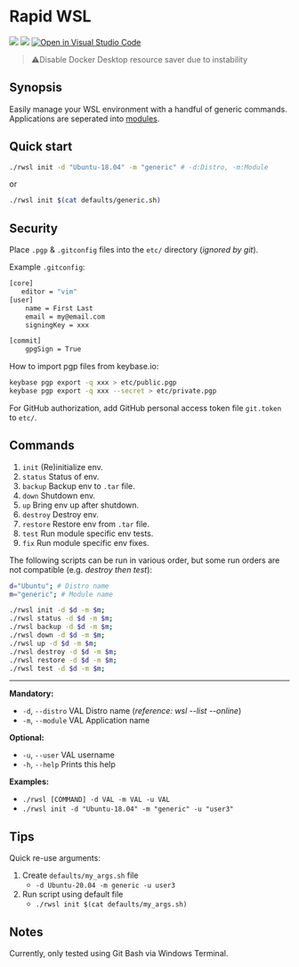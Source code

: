 # Rapid WSL

![](https://badgen.net/badge/icon/gitguardian/green?icon=gitguardian&label)
![](https://badgen.net/badge/icon/windows?icon=windows&label)
[![Open in Visual Studio Code](https://img.shields.io/badge/open%20in-vscode.dev-blue)](https://open.vscode.dev/JosiahSiegel/rapid-wsl)

>⚠️Disable Docker Desktop resource saver due to instability

## Synopsis

Easily manage your WSL environment with a handful of generic commands.
Applications are seperated into [modules](modules/).

## Quick start

```sh
./rwsl init -d "Ubuntu-18.04" -m "generic" # -d:Distro, -m:Module
```
or
```sh
./rwsl init $(cat defaults/generic.sh)
```

## Security

Place `.pgp` & `.gitconfig` files into the `etc/` directory (*ignored by git*).

Example `.gitconfig`:

```sh
[core]
   editor = "vim"
[user]
	name = First Last
	email = my@email.com
	signingKey = xxx

[commit]
	gpgSign = True
```

How to import pgp files from keybase.io:

```sh
keybase pgp export -q xxx > etc/public.pgp
keybase pgp export -q xxx --secret > etc/private.pgp
```

For GitHub authorization, add GitHub personal access token file `git.token` to `etc/`.

## Commands

1. `init` (Re)initialize env.
2. `status` Status of env.
3. `backup` Backup env to `.tar` file.
4. `down` Shutdown env.
5. `up` Bring env up after shutdown.
6. `destroy` Destroy env.
7. `restore` Restore env from `.tar` file.
8. `test` Run module specific env tests.
9. `fix` Run module specific env fixes.

The following scripts can be run in various order, but some run orders are not compatible (e.g. *destroy then test*):

```sh
d="Ubuntu"; # Distro name
m="generic"; # Module name

./rwsl init -d $d -m $m;
./rwsl status -d $d -m $m;
./rwsl backup -d $d -m $m;
./rwsl down -d $d -m $m;
./rwsl up -d $d -m $m;
./rwsl destroy -d $d -m $m;
./rwsl restore -d $d -m $m;
./rwsl test -d $d -m $m;

```
---

**Mandatory:**
 * `-d`, `--distro`  VAL  Distro name (*reference: wsl --list --online*)
 * `-m`, `--module`  VAL  Application name

**Optional:**
 * `-u`, `--user`    VAL  username
 * `-h`, `--help`         Prints this help

**Examples:** 
 * `./rwsl [COMMAND] -d VAL -m VAL -u VAL`
 * `./rwsl init -d "Ubuntu-18.04" -m "generic" -u "user3"`

## Tips

Quick re-use arguments:
  1. Create `defaults/my_args.sh` file
     * `-d Ubuntu-20.04 -m generic -u user3`
  2. Run script using default file
     * `./rwsl init $(cat defaults/my_args.sh)`

## Notes

Currently, only tested using Git Bash via Windows Terminal.
